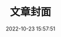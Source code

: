 ---
title: 文章封面
date: 2022-10-23 15:57:51
aside: false
top_img: false
comments: false
type: "album_detail"
---